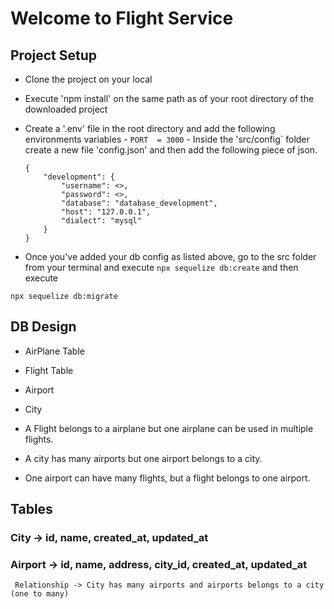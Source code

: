 
# Welcome to Flight Service

## Project Setup
- Clone the project on your local
- Execute 'npm install' on the same path as of your root directory of the downloaded project
- Create a '.env' file in the root directory and add the following environments variables
        - `PORT  = 3000`
        - Inside the 'src/config` folder create a new file 'config.json' and then add the following piece of json.

    ``` 
    {
        "development": {
            "username": <>,
            "password": <>,
            "database": "database_development",
            "host": "127.0.0.1",
            "dialect": "mysql"
        }
    }
    ``` 
- Once you've added your db config as listed above, go to the src folder from your terminal and execute `npx sequelize db:create` and then execute 
```
npx sequelize db:migrate
```
## DB Design
- AirPlane Table
- Flight Table
- Airport
- City

- A Flight belongs to a airplane but one airplane can be used in multiple flights.
- A city has many airports but one airport belongs to a city.
- One airport can have many flights, but a flight belongs to one airport.

## Tables

### City -> id, name, created_at, updated_at
### Airport -> id, name, address, city_id, created_at, updated_at
     Relationship -> City has many airports and airports belongs to a city (one to many)
``` npx sequelize model:generate --name Airport --attributes name:String,address:String,cityId:integer
```


